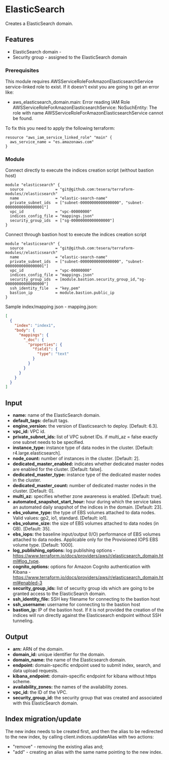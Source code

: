 # ElasticSearch
Creates a ElasticSearch domain.

## Features
- ElasticSearch domain - 
- Security group - assigned to the ElasticSearch domain

### Prerequisites
This module requires AWSServiceRoleForAmazonElasticsearchService service-linked role to exist. If it doesn't exist you are going to get an error like:
* aws_elasticsearch_domain.main: Error reading IAM Role AWSServiceRoleForAmazonElasticsearchService: NoSuchEntity: The role with name AWSServiceRoleForAmazonElasticsearchService cannot be found.

To fix this you need to apply the following terraform:
```hcl-terraform
resource "aws_iam_service_linked_role" "main" {
  aws_service_name = "es.amazonaws.com"
}
```

### Module
Connect directly to execute the indices creation script (without bastion host)
```hcl-terraform
module "elasticsearch" {
  source              = "git@github.com:tesera/terraform-modules//elasticsearch"
  name                = "elastic-search-name"
  private_subnet_ids  = ["subnet-00000000000000000", "subnet-00000000000000001"]
  vpc_id              = "vpc-00000000"
  indices_config_file = "mappings.json"
  security_group_ids  = ["sg-00000000000000000"]
}
```

Connect through bastion host to execute the indices creation script
```hcl-terraform
module "elasticsearch" {
  source              = "git@github.com:tesera/terraform-modules//elasticsearch"
  name                = "elastic-search-name"
  private_subnet_ids  = ["subnet-00000000000000000", "subnet-00000000000000001"]
  vpc_id              = "vpc-00000000"
  indices_config_file = "mappings.json"
  security_group_ids  = [module.bastion.security_group_id,"sg-00000000000000000"]
  ssh_identity_file   = "key.pem"
  bastion_ip          = module.bastion.public_ip
}
```

Sample index/mapping json - mapping.json:
```json
[
  {
    "index": "index1",
    "body": {
      "mappings": {
        "_doc": {
          "properties": {
            "field1": {
              "type": "text"
            }
          }
        }
      }
    }
  }
]
```

## Input
- **name:** name of the ElasticSearch domain.
- **default_tags:** default tags.
- **engine_version:** the version of Elasticsearch to deploy. [Default: 6.3].
- **vpc_id:** VPC id.
- **private_subnet_ids:** list of VPC subnet IDs. if multi_az = false exactly one subnet needs to be specified.
- **instance_type:** instance type of data nodes in the cluster. [Default: r4.large.elasticsearch]. 
- **node_count:** number of instances in the cluster. [Default: 2].
- **dedicated_master_enabled:** indicates whether dedicated master nodes are enabled for the cluster. [Default: false].
- **dedicated_master_type:** instance type of the dedicated master nodes in the cluster.
- **dedicated_master_count:** number of dedicated master nodes in the cluster. [Default: 0].
- **multi_az:** specifies whether zone awareness is enabled. [Default: true].
- **automated_snapshot_start_hour:** hour during which the service takes an automated daily snapshot of the indices in the domain. [Default: 23].
- **ebs_volume_type:** the type of EBS volumes attached to data nodes. Valid values: gp2, io1, standard. [Default: io1].
- **ebs_volume_size:** the size of EBS volumes attached to data nodes (in GB). [Default: 35].
- **ebs_iops:** the baseline input/output (I/O) performance of EBS volumes attached to data nodes. Applicable only for the Provisioned IOPS EBS volume type. [Default: 1000].
- **log_publishing_options:** log publishing options - https://www.terraform.io/docs/providers/aws/r/elasticsearch_domain.html#log_type.
- **cognito_options:** options for Amazon Cognito authentication with Kibana - https://www.terraform.io/docs/providers/aws/r/elasticsearch_domain.html#enabled-3
- **security_group_ids:** list of security group ids which are going to be granted access to the ElasticSearch domain.
- **ssh_identity_file:** SSH key filename for connecting to the bastion host
- **ssh_username:** username for connecting to the bastion host
- **bastion_ip:** IP of the bastion host. If it is not provided the creation of the indices will run directly against the Elasticsearch endpoint without SSH tunneling.

## Output

- **arn:** ARN of the domain.
- **domain_id:** unique identifier for the domain.
- **domain_name:** the name of the Elasticsearch domain.
- **endpoint:** domain-specific endpoint used to submit index, search, and data upload requests.
- **kibana_endpoint:** domain-specific endpoint for kibana without https scheme.
- **availability_zones:** the names of the availability zones.
- **vpc_id:** the ID of the VPC.
- **security_group_id:** the security group that was created and associated with this ElasticSearch domain.

## Index migration/update
The new index needs to be created first, and then the alias to be redirected to the new index, by calling client.indices.updateAlias with two actions:
 - "remove" - removing the existing alias and;
 - "add" - creating an alias with the same name pointing to the new index.
